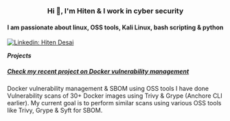 <!--
**cyberhiten/cyberhiten** is a ✨ _special_ ✨ repository because its `README.md` (this file) appears on your GitHub profile.
-->

<h3 align="center">Hi 👋, I'm Hiten & I work in cyber security </h3>

<h4 align="center">I am passionate about linux, OSS tools, Kali Linux, bash scripting & python</h4>






[![Linkedin: Hiten Desai](https://img.shields.io/badge/-HitenDesai-blue?style=flat-square&logo=Linkedin&logoColor=white)](https://in.linkedin.com/in/hitendesai/)
    
    
***Projects***
##### [Check my recent project on Docker vulnerability management](https://github.com/cyberhiten/Docker-vuln-mgmt)

Docker vulnerability management & SBOM using OSS tools 
I have done Vulnerability scans of 30+ Docker images using Trivy & Grype (Anchore CLI earlier). My current goal is to perform similar scans using various OSS tools like Trivy, Grype & Syft for SBOM.
